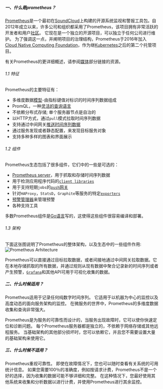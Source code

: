 ##### 一、什么是prometheus？
[Prometheus](https://github.com/prometheus)是一个最初在[SoundCloud](https://soundcloud.com/)上构建的开源系统监视和警报工具包。自2012年成立以来，许多公司和组织都采用了Prometheus，该项目拥有非常活跃的开发者和用户[社区](https://prometheus.io/community/)。 它现在是一个独立的开源项目，可以独立于任何公司进行维护。 为了强调这一点，并阐明项目的治理结构，Prometheus于2016年加入[Cloud Native Computing Foundation](https://www.cncf.io/)，作为继[Kubernetes](https://kubernetes.io/)之后的第二个托管项目。

有关Prometheus的更详细概述，请参阅[媒体](https://prometheus.io/docs/introduction/media/)部分链接的资源。

###### 1.1 特征
Prometheus的主要特征有：
- 多维度数据[模型](https://prometheus.io/docs/concepts/data_model/)-由指标键值对标识的时间序列数据组成
- PromQL，一种[灵活的查询语言](https://prometheus.io/docs/prometheus/latest/querying/basics/)
- 不依赖分布式存储; 单个服务器节点是自治的
- 以HTTP方式，通过`pull`模式拉取时间序列数据
- 支持通过中间网关[推送时间序列数据](https://prometheus.io/docs/instrumenting/pushing/)
- 通过服务发现或者静态配置，来发现目标服务对象
- 支持多种多样的图表和界面展示

###### 1.2 组件
Prometheus生态包括了很多组件，它们中的一些是可选的：
- [Prometheus server](https://github.com/prometheus/prometheus)，用于抓取和存储时间序列数据
- 用于检测应用程序代码的[`client libraries`](https://prometheus.io/docs/instrumenting/clientlibs/)
- 用于支持短期`jobs`的[`push`网关](https://github.com/prometheus/pushgateway)
- 针对`HAProxy`，`StatsD`，`Graphite`等服务的特定[`exporters`](https://prometheus.io/docs/instrumenting/exporters/) 
- [预警管理器](https://github.com/prometheus/alertmanager)来管理预警
- 各种支持工具

多数Prometheus组件是[Go语言](https://golang.org/)写的，这使得这些组件很容易编译和部署。

###### 1.3 架构
下面这张图说明了Prometheus的整体架构，以及生态中的一些组件作用:
![Prometheus Arhitecture](https://prometheus.io/assets/architecture.svg)

Prometheus可以直接通过目标拉取数据，或者间接地通过中间网关拉取数据。它在本地存储抓取的所有数据，并通过规则从现有数据中聚合记录新的时间序列或者产生预警，[`Grafana`](https://grafana.com/)和其他API可用于可视化收集的数据。

##### 二、什么时候适用？
Prometheus适用于记录任何纯数字时间序列。 它适用于以机器为中心的监控以及高度动态的面向服务架构的监控。 在微服务的世界中，Prometheus的多维度数据收集和查询非常强大。

Prometheus是为服务的可靠性而设计的，当服务出现故障时，它可以使你快速定位和诊断问题。 每个Prometheus服务器都是独立的，不依赖于网络存储或其他远程服务。 当基础架构的其他部分损坏时，您可以依赖它，并且您不需要设置大量的基础架构来使用它。

##### 三、什么时候不适用？
Prometheus重视可靠性。 即使在故障情况下，您也可以随时查看有关系统的可用统计信息。 如果您需要100％的准确度，例如按请求计费，Prometheus不是一个好的选择，因为收集的数据可能不够详细和完整。 在这种情况下，您最好使用其他系统来收集和分析数据以进行计费，并使用Prometheus进行其余监控。
